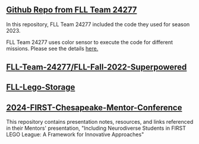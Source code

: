 # 

## [Github Repo from FLL Team 24277](https://github.com/FLL-Team-24277/FLL-Fall-2023-Masterpiece/tree/main)

In this repository, FLL Team 24277 included the code they used for season 2023. 

FLL Team 24277 uses color sensor to execute the code for different missions. 
Please see the details [here.](https://github.com/FLL-Team-24277/FLL-Fall-2023-Masterpiece/blob/52bf25364d82bd6343dc41239131cffa28751b44/master_program.py#L47-L66)



## [FLL-Team-24277/FLL-Fall-2022-Superpowered](https://github.com/FLL-Team-24277/FLL-Fall-2022-Superpowered)


## [FLL-Lego-Storage](https://github.com/FLL-Team-24277/FLL-Lego-Storage)


## [2024-FIRST-Chesapeake-Mentor-Conference](https://github.com/MonongahelaCryptidCooperative/2024-FIRST-Chesapeake-Mentor-Conference)

This repository contains presentation notes, resources, and links referenced in their Mentors' presentation, "Including Neurodiverse Students in FIRST LEGO League: A Framework for Innovative Approaches"







